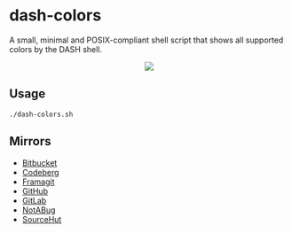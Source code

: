 # dash-colors
A small, minimal and POSIX-compliant shell script that shows all supported
colors by the DASH shell.

<p align=center><img
src=https://github.com/firasuke/dash-colors/raw/master/dash-colors.png></p>

## Usage
```Shell
./dash-colors.sh
```

## Mirrors
* [Bitbucket](https://bitbucket.org/firasuke/dash-colors)
* [Codeberg](https://codeberg.org/firasuke/dash-colors)
* [Framagit](https://framagit.org/firasuke/dash-colors)
* [GitHub](https://github.com/firasuke/dash-colors)
* [GitLab](https://gitlab.com/firasuke/dash-colors)
* [NotABug](https://notabug.org/firasuke/dash-colors)
* [SourceHut](https://git.sr.ht/~firasuke/dash-colors)
